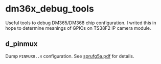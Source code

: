 dm36x\_debug\_tools
===================

Useful tools to debug DM365/DM368 chip configuration.
I writed this in hope to determine meanings of GPIOs on TS38F2 IP camera module.


d\_pinmux
---------

Dump `PINMUX0..4` configuration.
See [sprufg5a.pdf][sprufg5a] for details.


[sprufg5a]: http://www.ti.com/lit/ug/sprufg5a/sprufg5a.pdf
